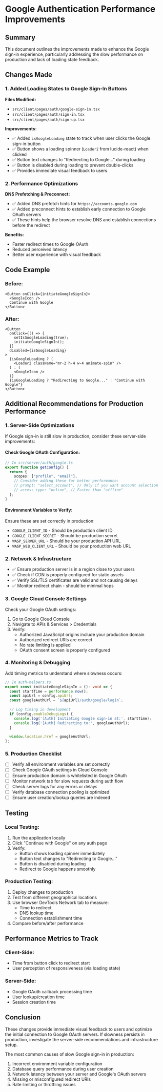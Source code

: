 # Google Authentication Performance Improvements

## Summary
This document outlines the improvements made to enhance the Google sign-in experience, particularly addressing the slow performance on production and lack of loading state feedback.

## Changes Made

### 1. Added Loading States to Google Sign-In Buttons
**Files Modified:**
- `src/client/pages/auth/google-sign-in.tsx`
- `src/client/pages/auth/sign-in.tsx`
- `src/client/pages/auth/sign-up.tsx`

**Improvements:**
- ✅ Added `isGoogleLoading` state to track when user clicks the Google sign-in button
- ✅ Button shows a loading spinner (`Loader2` from lucide-react) when clicked
- ✅ Button text changes to "Redirecting to Google..." during loading
- ✅ Button is disabled during loading to prevent double-clicks
- ✅ Provides immediate visual feedback to users

### 2. Performance Optimizations
**DNS Prefetching & Preconnect:**
- ✅ Added DNS prefetch hints for `https://accounts.google.com`
- ✅ Added preconnect hints to establish early connection to Google OAuth servers
- ✅ These hints help the browser resolve DNS and establish connections before the redirect

**Benefits:**
- Faster redirect times to Google OAuth
- Reduced perceived latency
- Better user experience with visual feedback

## Code Example

### Before:
```tsx
<Button onClick={initiateGoogleSignIn}>
  <GoogleIcon />
  Continue with Google
</Button>
```

### After:
```tsx
<Button 
  onClick={() => {
    setIsGoogleLoading(true);
    initiateGoogleSignIn();
  }}
  disabled={isGoogleLoading}
>
  {isGoogleLoading ? (
    <Loader2 className="mr-2 h-4 w-4 animate-spin" />
  ) : (
    <GoogleIcon />
  )}
  {isGoogleLoading ? "Redirecting to Google..." : "Continue with Google"}
</Button>
```

## Additional Recommendations for Production Performance

### 1. Server-Side Optimizations
If Google sign-in is still slow in production, consider these server-side improvements:

#### Check Google OAuth Configuration:
```typescript
// In src/server/auth/google.ts
export function getConfig() {
  return {
    scopes: ["profile", "email"],
    // Consider adding these for better performance:
    // prompt: "select_account", // Only if you want account selection
    // access_type: "online", // Faster than "offline"
  };
}
```

#### Environment Variables to Verify:
Ensure these are set correctly in production:
- `GOOGLE_CLIENT_ID` - Should be production client ID
- `GOOGLE_CLIENT_SECRET` - Should be production secret
- `WASP_SERVER_URL` - Should be your production API URL
- `WASP_WEB_CLIENT_URL` - Should be your production web URL

### 2. Network & Infrastructure
- ✅ Ensure production server is in a region close to your users
- ✅ Check if CDN is properly configured for static assets
- ✅ Verify SSL/TLS certificates are valid and not causing delays
- ✅ Monitor redirect chain - should be minimal hops

### 3. Google Cloud Console Settings
Check your Google OAuth settings:
1. Go to Google Cloud Console
2. Navigate to APIs & Services > Credentials
3. Verify:
   - Authorized JavaScript origins include your production domain
   - Authorized redirect URIs are correct
   - No rate limiting is applied
   - OAuth consent screen is properly configured

### 4. Monitoring & Debugging

Add timing metrics to understand where slowness occurs:
```typescript
// In auth-helpers.ts
export const initiateGoogleSignIn = (): void => {
  const startTime = performance.now();
  const apiUrl = config.apiUrl;
  const googleAuthUrl = `${apiUrl}/auth/google/login`;
  
  // Log timing in development
  if (config.enableDebugLogs) {
    console.log('[Auth] Initiating Google sign-in at:', startTime);
    console.log('[Auth] Redirecting to:', googleAuthUrl);
  }
  
  window.location.href = googleAuthUrl;
};
```

### 5. Production Checklist
- [ ] Verify all environment variables are set correctly
- [ ] Check Google OAuth settings in Cloud Console
- [ ] Ensure production domain is whitelisted in Google OAuth
- [ ] Monitor network tab for slow requests during auth flow
- [ ] Check server logs for any errors or delays
- [ ] Verify database connection pooling is optimized
- [ ] Ensure user creation/lookup queries are indexed

## Testing

### Local Testing:
1. Run the application locally
2. Click "Continue with Google" on any auth page
3. Verify:
   - Button shows loading spinner immediately
   - Button text changes to "Redirecting to Google..."
   - Button is disabled during loading
   - Redirect to Google happens smoothly

### Production Testing:
1. Deploy changes to production
2. Test from different geographical locations
3. Use browser DevTools Network tab to measure:
   - Time to redirect
   - DNS lookup time
   - Connection establishment time
4. Compare before/after performance

## Performance Metrics to Track

### Client-Side:
- Time from button click to redirect start
- User perception of responsiveness (via loading state)

### Server-Side:
- Google OAuth callback processing time
- User lookup/creation time
- Session creation time

## Conclusion

These changes provide immediate visual feedback to users and optimize the initial connection to Google OAuth servers. If slowness persists in production, investigate the server-side recommendations and infrastructure setup.

The most common causes of slow Google sign-in in production:
1. Incorrect environment variable configuration
2. Database query performance during user creation
3. Network latency between your server and Google's OAuth servers
4. Missing or misconfigured redirect URIs
5. Rate limiting or throttling issues
